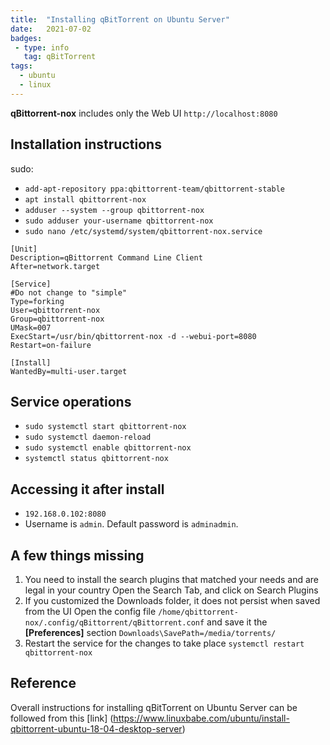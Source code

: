 ```yaml
---
title:  "Installing qBitTorrent on Ubuntu Server"
date:   2021-07-02 
badges: 
 - type: info
   tag: qBitTorrent
tags:
  - ubuntu
  - linux
---
```


**qBittorrent-nox** includes only the Web UI `http://localhost:8080`

## Installation instructions

sudo:
* `add-apt-repository ppa:qbittorrent-team/qbittorrent-stable`
* `apt install qbittorrent-nox`
* `adduser --system --group qbittorrent-nox`
* `sudo adduser your-username qbittorrent-nox`
* `sudo nano /etc/systemd/system/qbittorrent-nox.service`

```
[Unit]
Description=qBittorrent Command Line Client
After=network.target

[Service]
#Do not change to "simple"
Type=forking
User=qbittorrent-nox
Group=qbittorrent-nox
UMask=007
ExecStart=/usr/bin/qbittorrent-nox -d --webui-port=8080
Restart=on-failure

[Install]
WantedBy=multi-user.target
```

## Service operations
* `sudo systemctl start qbittorrent-nox`
* `sudo systemctl daemon-reload`
* `sudo systemctl enable qbittorrent-nox`
* `systemctl status qbittorrent-nox`

## Accessing it after install

* `192.168.0.102:8080`
* Username is `admin`. Default password is `adminadmin`.


## A few things missing
1. You need to install the search plugins that matched your needs and are legal in your country
Open the Search Tab, and click on Search Plugins
2. If you customized the Downloads folder, it does not persist when saved from the UI
Open the config file `/home/qbittorrent-nox/.config/qBittorrent/qBittorrent.conf` and save it the **[Preferences]** section
`
Downloads\SavePath=/media/torrents/
`
3. Restart the service for the changes to take place `systemctl restart qbittorrent-nox`

## Reference

Overall instructions for installing qBitTorrent on Ubuntu Server can be followed from this [link]
(https://www.linuxbabe.com/ubuntu/install-qbittorrent-ubuntu-18-04-desktop-server)

 

